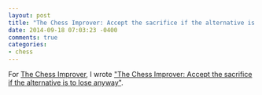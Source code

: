 ```yaml
---
layout: post
title: "The Chess Improver: Accept the sacrifice if the alternative is to lose anyway"
date: 2014-09-18 07:03:23 -0400
comments: true
categories:
- chess
---
```

For [The Chess Improver](http://chessimprover.com/), I wrote ["The Chess Improver: Accept the sacrifice if the alternative is to lose anyway"](http://chessimprover.com/accept-the-sacrifice-if-the-alternative-is-to-lose-anyway/).
